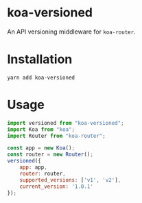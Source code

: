 # koa-versioned
An API versioning middleware for `koa-router`.

# Installation
`yarn add koa-versioned`

# Usage
```js
import versioned from "koa-versioned";
import Koa from "koa";
import Router from "koa-router";

const app = new Koa();
const router = new Router();
versioned({
    app: app,
    router: router,
    supported_versions: ['v1', 'v2'],
    current_version: '1.0.1'
});
```